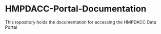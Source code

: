 # HMPDACC-Portal-Documentation
This repository holds the documentation for accessing the HMPDACC Data Portal
